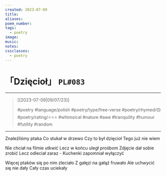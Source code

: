 ```yaml
---
created: 2023-07-09
title:
aliases:
poem_number:
tags:
  - poetry
image:
music:
notes:
cssclasses:
  - poetry
---
```

# 「Dzięcioł」 `PL#083`

---

> [[2023-07-09|09/07/23]]
> 
> #poetry 
> #language/polish 
> #poetry/type/free-verse 
> #poetry/rhymed/🟡 
> #poetry/rating/⭐⭐⭐ 
> #whimsical #nature #awe #tranquility #humour #futility #random 

---

Znaleźliśmy ptaka
Co stukał w drzewo
Czy to był dzięcioł
Tego już nie wiem

Nie chciał na filmie utkwić
Lecz w końcu uległ prośbom
Zdjęcie dał sobie zrobić
Lecz odleciał zaraz -
Kuchenki zapomniał wyłączyć

Więcej ptaków się po nim zleciało
Z gałęzi na gałąź fruwało
Ale uchwycić się nie dały
Cały czas uciekały